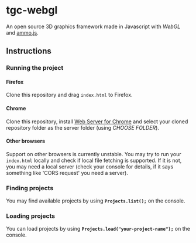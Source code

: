 # tgc-webgl

An open source 3D graphics framework made in Javascript with _WebGL_ and [ammo.js](https://github.com/kripken/ammo.js).

## Instructions

### Running the project

#### Firefox

Clone this repository and drag `index.html` to Firefox. 

#### Chrome

Clone this repository, install [Web Server for Chrome](https://chrome.google.com/webstore/detail/web-server-for-chrome/ofhbbkphhbklhfoeikjpcbhemlocgigb) and select your cloned repository folder as the server folder (using _CHOOSE FOLDER_).

#### Other browsers

Support on other browsers is currently unstable. You may try to run your `index.html` locally and check if local file fetching is supported. If it is not, you may need a local server (check your console for details, if it says something like 'CORS request' you need a server).

### Finding projects

You may find available projects by using __`Projects.list();`__ on the console.

### Loading projects

You can load projects by using __`Projects.load("your-project-name");`__ on the console.





